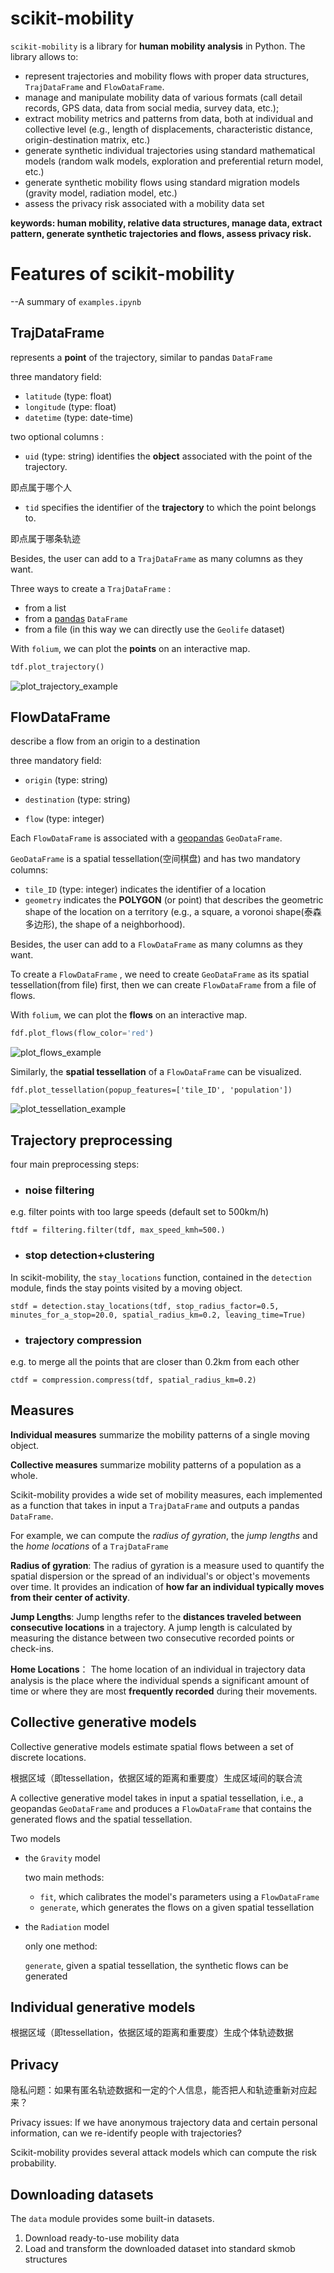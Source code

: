 # scikit-mobility

`scikit-mobility` is a library for **human mobility analysis** in Python. The library allows to:

- represent trajectories and mobility flows with proper data structures, `TrajDataFrame` and `FlowDataFrame`.
- manage and manipulate mobility data of various formats (call detail records, GPS data, data from social media, survey data, etc.);
- extract mobility metrics and patterns from data, both at individual and collective level (e.g., length of displacements, characteristic distance, origin-destination matrix, etc.)
- generate synthetic individual trajectories using standard mathematical models (random walk models, exploration and preferential return model, etc.)
- generate synthetic mobility flows using standard migration models (gravity model, radiation model, etc.)
- assess the privacy risk associated with a mobility data set

**keywords: human mobility, relative data structures, manage data, extract pattern, generate synthetic trajectories and flows, assess privacy risk.**



# Features of scikit-mobility

--A summary of `examples.ipynb`

## TrajDataFrame

represents a **point** of the trajectory, similar to pandas `DataFrame`

three mandatory field:

- `latitude` (type: float)
- `longitude` (type: float)
- `datetime` (type: date-time)

two optional columns : 
- `uid` (type: string) identifies the **object** associated with the point of the trajectory. 

即点属于哪个人

- `tid` specifies the identifier of the **trajectory** to which the point belongs to. 

即点属于哪条轨迹

Besides,  the user can add to a `TrajDataFrame` as many columns as they want.

Three ways to create a `TrajDataFrame` :

- from a list
- from a [pandas](https://pandas.pydata.org/) `DataFrame`
- from a file (in this way we can directly use the `Geolife` dataset)

With `folium`, we can plot the **points** on an interactive map.

```python
tdf.plot_trajectory()
```

![plot_trajectory_example](assets/plot_trajectory_example.png)

## FlowDataFrame

describe a flow from an origin to a destination

three mandatory field:

- `origin` (type: string)

- `destination` (type: string)
- `flow` (type: integer)

Each `FlowDataFrame` is associated with a [geopandas](http://geopandas.org/) `GeoDataFrame`.

`GeoDataFrame` is a spatial tessellation(空间棋盘) and has two mandatory columns:

- `tile_ID` (type: integer) indicates the identifier of a location
- `geometry` indicates the **POLYGON** (or point) that describes the geometric shape of the location on a territory (e.g., a square, a voronoi shape(泰森多边形), the shape of a neighborhood). 

Besides,  the user can add to a `FlowDataFrame` as many columns as they want.

To create a  `FlowDataFrame` , we need to create  `GeoDataFrame` as its spatial tessellation(from file) first, then we can create `FlowDataFrame` from a file of flows.

With `folium`, we can plot the **flows** on an interactive map.

```python
fdf.plot_flows(flow_color='red')
```

![plot_flows_example](assets/plot_flows_example.png)

Similarly, the **spatial tessellation** of a `FlowDataFrame` can be visualized.

```
fdf.plot_tessellation(popup_features=['tile_ID', 'population'])
```

![plot_tessellation_example](assets/plot_tessellation_example.png)

## Trajectory preprocessing

four main preprocessing steps:

- ### noise filtering

e.g. filter points with too large speeds (default set to 500km/h)

```
ftdf = filtering.filter(tdf, max_speed_kmh=500.)
```

- ### stop detection+clustering

In scikit-mobility, the `stay_locations` function, contained in the `detection` module, finds the stay points visited by a moving object. 

```
stdf = detection.stay_locations(tdf, stop_radius_factor=0.5, minutes_for_a_stop=20.0, spatial_radius_km=0.2, leaving_time=True)
```

- ### trajectory compression

e.g. to merge all the points that are closer than 0.2km from each other

```
ctdf = compression.compress(tdf, spatial_radius_km=0.2)
```

## Measures

**Individual measures** summarize the mobility patterns of a single moving object.

**Collective measures** summarize mobility patterns of a population as a whole. 

Scikit-mobility provides a wide set of mobility measures, each implemented as a function that takes in input a `TrajDataFrame` and outputs a pandas `DataFrame`.

For example, we can compute the *radius of gyration*, the *jump lengths* and the *home locations* of a `TrajDataFrame`

**Radius of gyration**: The radius of gyration is a measure used to quantify the spatial dispersion or the spread of an individual's or object's movements over time. It provides an indication of **how far an individual typically moves from their center of activity**.

**Jump Lengths**: Jump lengths refer to the **distances traveled between consecutive locations** in a trajectory. A jump length is calculated by measuring the distance between two consecutive recorded points or check-ins.

**Home Locations**： The home location of an individual in trajectory data analysis is the place where the individual spends a significant amount of time or where they are most **frequently recorded** during their movements.

## Collective generative models

Collective generative models estimate spatial flows between a set of discrete locations.

根据区域（即tessellation，依据区域的距离和重要度）生成区域间的联合流

A collective generative model takes in input a spatial tessellation, i.e., a geopandas `GeoDataFrame` and produces a `FlowDataFrame` that contains the generated flows and the spatial tessellation. 

Two models

- the `Gravity` model

  two main methods:

  - `fit`, which calibrates the model's parameters using a `FlowDataFrame`
  - `generate`, which generates the flows on a given spatial tessellation

- the `Radiation` model

   only one method: 

  `generate`, given a spatial tessellation, the synthetic flows can be generated 

## Individual generative models

根据区域（即tessellation，依据区域的距离和重要度）生成个体轨迹数据

## Privacy

隐私问题：如果有匿名轨迹数据和一定的个人信息，能否把人和轨迹重新对应起来？

Privacy issues: If we have anonymous trajectory data and certain personal information, can we re-identify people with trajectories?

Scikit-mobility provides several attack models which can compute the risk probability.

## Downloading datasets

The `data` module provides some built-in datasets.

1) Download ready-to-use mobility data 
2) Load and transform the downloaded dataset into standard skmob structures
